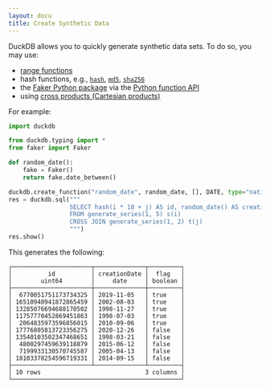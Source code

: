 ```yaml
---
layout: docu
title: Create Synthetic Data
---
```


DuckDB allows you to quickly generate synthetic data sets. To do so, you may use:

* [range functions](../../sql/functions/nested#range-functions)
* hash functions, e.g.,
  [`hash`](../../sql/functions/utility#hashvalue),
  [`md5`](../../sql/functions/utility#md5string),
  [`sha256`](../../sql/functions/utility#sha256value)
* the [Faker Python package](https://faker.readthedocs.io/) via the [Python function API](../../api/python/function)
* using [cross products (Cartesian products)](../../sql/query_syntax/from#cross-product-joins-cartesian-product)

For example:

```python
import duckdb

from duckdb.typing import *
from faker import Faker

def random_date():
    fake = Faker()
    return fake.date_between()

duckdb.create_function("random_date", random_date, [], DATE, type="native", side_effects=True)
res = duckdb.sql("""
                 SELECT hash(i * 10 + j) AS id, random_date() AS creationDate, IF (j % 2, true, false)
                 FROM generate_series(1, 5) s(i)
                 CROSS JOIN generate_series(1, 2) t(j)
                 """)
res.show()
```

This generates the following:

```text
┌──────────────────────┬──────────────┬─────────┐
│          id          │ creationDate │  flag   │
│        uint64        │     date     │ boolean │
├──────────────────────┼──────────────┼─────────┤
│  6770051751173734325 │ 2019-11-05   │ true    │
│ 16510940941872865459 │ 2002-08-03   │ true    │
│ 13285076694688170502 │ 1998-11-27   │ true    │
│ 11757770452869451863 │ 1998-07-03   │ true    │
│  2064835973596856015 │ 2010-09-06   │ true    │
│ 17776805813723356275 │ 2020-12-26   │ false   │
│ 13540103502347468651 │ 1998-03-21   │ false   │
│  4800297459639118879 │ 2015-06-12   │ false   │
│  7199933130570745587 │ 2005-04-13   │ false   │
│ 18103378254596719331 │ 2014-09-15   │ false   │
├──────────────────────┴──────────────┴─────────┤
│ 10 rows                             3 columns │
└───────────────────────────────────────────────┘
```